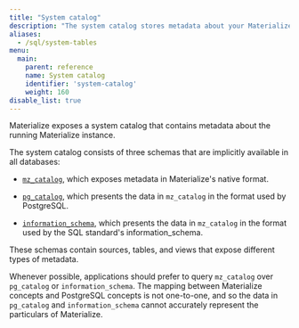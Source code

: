 ```yaml
---
title: "System catalog"
description: "The system catalog stores metadata about your Materialize instance."
aliases:
  - /sql/system-tables
menu:
  main:
    parent: reference
    name: System catalog
    identifier: 'system-catalog'
    weight: 160
disable_list: true
---
```


Materialize exposes a system catalog that contains metadata about the running
Materialize instance.

The system catalog consists of three schemas that are implicitly available in
all databases:

  * [`mz_catalog`](mz_catalog), which exposes metadata in Materialize's
    native format.

  * [`pg_catalog`](pg_catalog), which presents the data in `mz_catalog` in
    the format used by PostgreSQL.

  * [`information_schema`](information_schema), which presents the data in
    `mz_catalog` in the format used by the SQL standard's information_schema.

These schemas contain sources, tables, and views that expose different
types of metadata.

Whenever possible, applications should prefer to query `mz_catalog` over
`pg_catalog` or `information_schema`. The mapping between Materialize concepts
and PostgreSQL concepts is not one-to-one, and so the data in `pg_catalog`
and `information_schema` cannot accurately represent the particulars of Materialize.